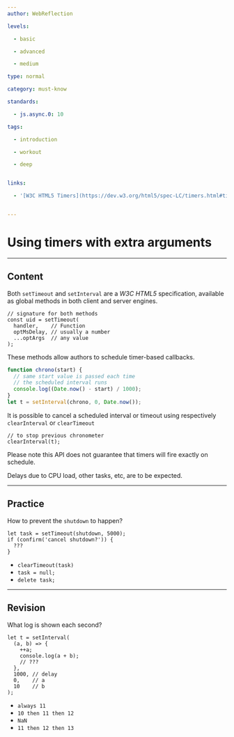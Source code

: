 ```yaml
---
author: WebReflection

levels:

  - basic

  - advanced

  - medium

type: normal

category: must-know

standards:

  - js.async.0: 10

tags:

  - introduction

  - workout

  - deep


links:

  - '[W3C HTML5 Timers](https://dev.w3.org/html5/spec-LC/timers.html#timers){documentation}'


---
```


# Using timers with extra arguments

---
## Content

Both `setTimeout` and `setInterval` are a _W3C HTML5_ specification, available as global methods in both client and server engines.

```
// signature for both methods
const uid = setTimeout(
  handler,    // Function
  optMsDelay, // usually a number
  ...optArgs  // any value
);
```
These methods allow authors to schedule timer-based callbacks.
```js
function chrono(start) {
  // same start value is passed each time
  // the scheduled interval runs
  console.log((Date.now() - start) / 1000);
}
let t = setInterval(chrono, 0, Date.now());
```
It is possible to cancel a scheduled interval or timeout using respectively `clearInterval` or `clearTimeout`
```
// to stop previous chronometer
clearInterval(t);
```

Please note this API does not guarantee that timers will fire exactly on schedule.

Delays due to CPU load, other tasks, etc, are to be expected.

---
## Practice

How to prevent the `shutdown` to happen?
```
let task = setTimeout(shutdown, 5000);
if (confirm('cancel shutdown?')) {
  ???
}
```

* `clearTimeout(task)`
* `task = null;`
* `delete task;`

---
## Revision

What log is shown each second?
```
let t = setInterval(
  (a, b) => {
    ++a;
    console.log(a + b);
    // ???
  },
  1000, // delay
  0,    // a
  10    // b
);
```

* `always 11`
* `10 then 11 then 12`
* `NaN`
* `11 then 12 then 13`

